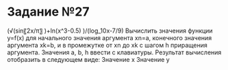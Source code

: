 
# Задание №27
 
(√(sin⁡〖2x/π〗 )+ln⁡(x^3-0.5) )/(log_10⁡x-7/9) 
Вычислить значения функции y=f(x) для начального значения аргумента xn=a, конечного значения аргумента  xk=b, и в промежутке от xn до xk с шагом h приращения аргумента. Значения a, b, h ввести с клавиатуры. Результат вычисления отобразить в следующем виде:
Значение x 				Значение  y
